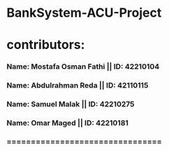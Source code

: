 # BankSystem-ACU-Project
# contributors:
### Name: Mostafa Osman Fathi || ID: 42210104     
### Name: Abdulrahman Reda    || ID: 42110115  
### Name: Samuel Malak        || ID: 42210275
### Name: Omar Maged          || ID: 42210181
### ================================

